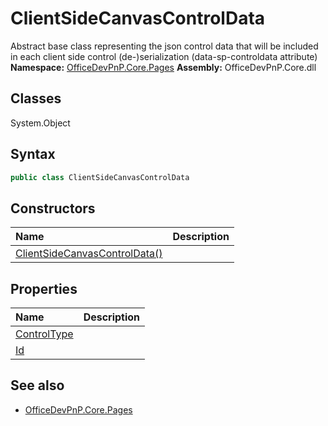# ClientSideCanvasControlData
Abstract base class representing the json control data that will be included in each client side control (de-)serialization (data-sp-controldata attribute)
**Namespace:** [OfficeDevPnP.Core.Pages](OfficeDevPnP.Core.Pages.md)
**Assembly:** OfficeDevPnP.Core.dll
## Classes
System.Object
## Syntax
```C#
public class ClientSideCanvasControlData
```
## Constructors
|**Name**|**Description**|
|:-----|:-----|
| [ClientSideCanvasControlData()](ClientSideCanvasControlDataconstructor1details.md) | 
## Properties
|**Name**|**Description**|
|:-----|:-----|
| [ControlType](ClientSideCanvasControlData.ControlType.md) | 
| [Id](ClientSideCanvasControlData.Id.md) | 
## See also
- [OfficeDevPnP.Core.Pages](OfficeDevPnP.Core.Pages.md)
